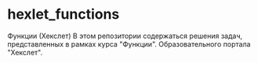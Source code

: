 # hexlet_functions
Функции (Хекслет)
В этом репозитории содержаться решения задач, представленных в рамках курса "Функции". Образовательного портала "Хекслет".
